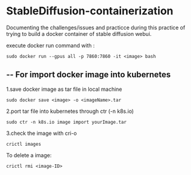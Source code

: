 # StableDiffusion-containerization
Documenting the challenges/issues and practicce during this practice of trying to build a docker container of stable diffusion webui.


execute docker run command with :

    sudo docker run --gpus all -p 7860:7860 -it <image> bash


--
For import docker image into kubernetes
--

1.save docker image as tar file in local machine

    sudo docker save <image> -o <imageName>.tar

2.port tar file into kubernetes through ctr (-n k8s.io)

    sudo ctr -n k8s.io image import yourImage.tar

3.check the image with cri-o

    crictl images

To delete a image: 

    crictl rmi <image-ID>
